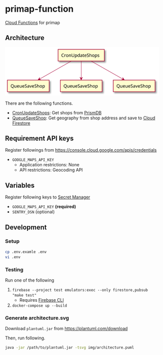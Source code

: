 # primap-function
[Cloud Functions](https://cloud.google.com/functions) for primap

## Architecture
![architecture](img/architecture.svg)

There are the following functions.

* [CronUpdateShops](handler_cron_update_shops.go): Get shops from [PrismDB](https://prismdb.takanakahiko.me/)
* [QueueSaveShop](handler_queue_save_shop.go): Get geography from shop address and save to [Cloud Firestore](https://firebase.google.com/docs/firestore)

## Requirement API keys
Register followings from https://console.cloud.google.com/apis/credentials

* `GOOGLE_MAPS_API_KEY`
  * Application restrictions: None
  * API restrictions: Geocoding API
  
## Variables
Register following keys to [Secret Manager](https://cloud.google.com/secret-manager)

* `GOOGLE_MAPS_API_KEY` **(required)**
* `SENTRY_DSN` (optional)

## Development
### Setup
```bash
cp .env.examle .env
vi .env
```

### Testing
Run one of the following

1. `firebase --project test emulators:exec --only firestore,pubsub "make test"`
    * Requires [Firebase CLI](https://firebase.google.com/docs/cli)
2. `docker-compose up --build`

### Generate architecture.svg
Download `plantuml.jar` from https://plantuml.com/download

Then, run following.

```bash
java -jar /path/to/plantuml.jar -tsvg img/architecture.puml
```
